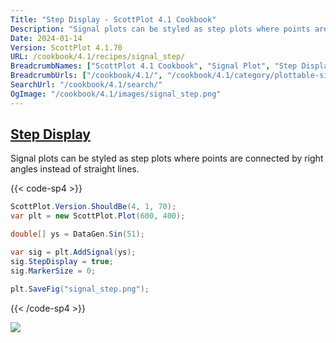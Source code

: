 ```yaml
---
Title: "Step Display - ScottPlot 4.1 Cookbook"
Description: "Signal plots can be styled as step plots where points are connected by right angles instead of straight lines."
Date: 2024-01-14
Version: ScottPlot 4.1.70
URL: /cookbook/4.1/recipes/signal_step/
BreadcrumbNames: ["ScottPlot 4.1 Cookbook", "Signal Plot", "Step Display"]
BreadcrumbUrls: ["/cookbook/4.1/", "/cookbook/4.1/category/plottable-signal-plot", "/cookbook/4.1/recipes/signal_step/"]
SearchUrl: "/cookbook/4.1/search/"
OgImage: "/cookbook/4.1/images/signal_step.png"
---
```


<h2><a id='step-display' href='/cookbook/4.1/recipes/signal_step/'>Step Display</a></h2>

Signal plots can be styled as step plots where points are connected by right angles instead of straight lines.

{{< code-sp4 >}}

```cs
ScottPlot.Version.ShouldBe(4, 1, 70);
var plt = new ScottPlot.Plot(600, 400);

double[] ys = DataGen.Sin(51);

var sig = plt.AddSignal(ys);
sig.StepDisplay = true;
sig.MarkerSize = 0;

plt.SaveFig("signal_step.png");
```

{{< /code-sp4 >}}

<img src='../../images/signal_step.png' class='d-block mx-auto my-5' />


